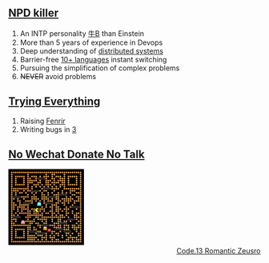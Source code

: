 ## [NPD killer](https://www.youtube.com/watch?v=EtGhFQ88mjc)

1. An INTP personality [牛B](https://github.com/zeusro/quantum) than Einstein
1. More than 5 years of experience in Devops
1. Deep understanding of [distributed systems](https://www.bullshitprogram.com/distributed-husband-system/)
1. Barrier-free [10+ languages](https://mp.weixin.qq.com/s/8iQWpQiDjFauXrvC9KiANw) instant switching
1. Pursuing the simplification of complex problems
1. ~~NEVER~~ avoid problems

## [Trying Everything](https://www.youtube.com/watch?v=c6rP-YP4c5I)

1. Raising [Fenrir](https://github.com/p-program/Fenrir)
1. Writing bugs in [3](https://github.com/zeusro/math/blob/main/n/3.md)

## [No Wechat Donate No Talk](https://chatbot.weixin.qq.com)

<img src="pay.png" alt="pika" width="30%" />

<div align="right">
  <a href="https://github.com/zeusro/C13">Code.13 Romantic Zeusro</a>
</div>

